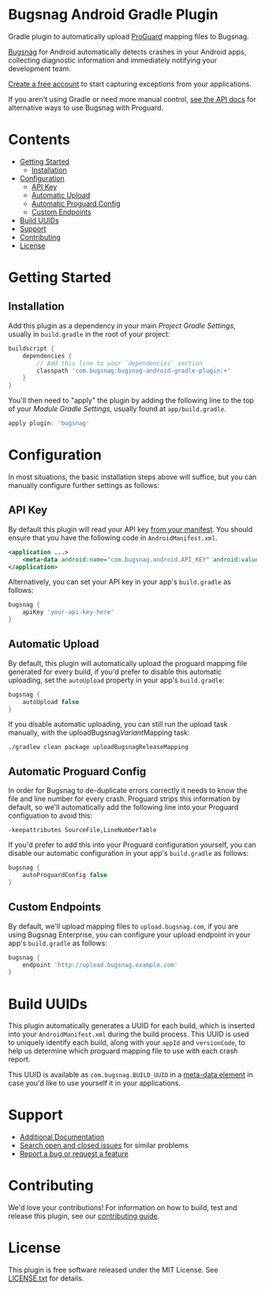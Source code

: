 Bugsnag Android Gradle Plugin
=============================

Gradle plugin to automatically upload [ProGuard](https://developer.android.com/tools/help/proguard.html) mapping files to Bugsnag.

[Bugsnag](https://bugsnag.com/platforms/android) for Android automatically detects crashes in your Android apps, collecting diagnostic information and immediately notifying your development team.

[Create a free account](https://bugsnag.com) to start capturing exceptions from your applications.

If you aren't using Gradle or need more manual control, [see the API docs](https://bugsnag.com/docs/notifiers/android/proguard) for alternative ways to use Bugsnag with Proguard.

# Contents

- [Getting Started](#getting-started)
    - [Installation](#installation)
- [Configuration](#configuration)
    - [API Key](#api-key)
    - [Automatic Upload](#automatic-upload)
    - [Automatic Proguard Config](#automatic-proguard-config)
    - [Custom Endpoints](#custom-endpoints)
- [Build UUIDs](#build-uuids)
- [Support](#support)
- [Contributing](#contributing)
- [License](#license)


# Getting Started

## Installation

Add this plugin as a dependency in your main *Project Gradle Settings*, usually in `build.gradle` in the root of your project:

```groovy
buildscript {
    dependencies {
        // Add this line to your `dependencies` section
        classpath 'com.bugsnag:bugsnag-android-gradle-plugin:+'
    }
}
```

You'll then need to "apply" the plugin by adding the following line to the top of your *Module Gradle Settings*, usually found at `app/build.gradle`.

```groovy
apply plugin: 'bugsnag'
```


# Configuration

In most situations, the basic installation steps above will suffice, but you can manually configure further settings as follows:

## API Key

By default this plugin will read your API key [from your manifest](https://github.com/bugsnag/bugsnag-android#configuring-your-androidmanifest). You should ensure that you have the following code in `AndroidManifest.xml`.

```xml
<application ...>
    <meta-data android:name="com.bugsnag.android.API_KEY" android:value="your-api-key-here"/>
</application>
```

Alternatively, you can set your API key in your app's `build.gradle` as follows:

```groovy
bugsnag {
    apiKey 'your-api-key-here'
}
```

## Automatic Upload

By default, this plugin will automatically upload the proguard mapping file generated for every build, if you'd prefer to disable this automatic uploading, set the `autoUpload` property in your app's `build.gradle`:

```groovy
bugsnag {
    autoUpload false
}
```

If you disable automatic uploading, you can still run the upload task manually, with the uploadBugsnag*Variant*Mapping task:

```shell
./gradlew clean package uploadBugsnagReleaseMapping
```

## Automatic Proguard Config

In order for Bugsnag to de-duplicate errors correctly it needs to know the file and line number for every crash. Proguard strips this information by default, so we'll automatically add the following line into your Proguard configuation to avoid this:

```
-keepattributes SourceFile,LineNumberTable
```

If you'd prefer to add this into your Proguard configuration yourself, you can disable our automatic configuration in your app's `build.gradle` as follows:

```groovy
bugsnag {
    autoProguardConfig false
}
```

## Custom Endpoints

By default, we'll upload mapping files to `upload.bugsnag.com`, if you are using Bugsnag Enterprise, you can configure your upload endpoint in your app's `build.gradle` as follows:

```groovy
bugsnag {
    endpoint 'http://upload.bugsnag.example.com'
}
```

# Build UUIDs

This plugin automatically generates a UUID for each build, which is inserted into your `AndroidManifest.xml` during the build process. This UUID is used to uniquely identify each build, along with your `appId` and `versionCode`, to help us determine which proguard mapping file to use with each crash report.

This UUID is available as `com.bugsnag.BUILD_UUID` in a [meta-data element](https://developer.android.com/guide/topics/manifest/meta-data-element.html) in case you'd like to use yourself it in your applications.


# Support

- [Additional Documentation](https://bugsnag.com/docs/notifiers/android/proguard)
- [Search open and closed issues](https://github.com/bugsnag/bugsnag-android-gradle-plugin/issues?utf8=✓&q=is%3Aissue) for similar problems
- [Report a bug or request a feature](https://github.com/bugsnag/bugsnag-android-gradle-plugin/issues/new)


# Contributing

We'd love your contributions! For information on how to build, test and release
this plugin, see our [contributing guide](CONTRIBUTING.md).


# License

This plugin is free software released under the MIT License. See
[LICENSE.txt](LICENSE.txt) for details.
